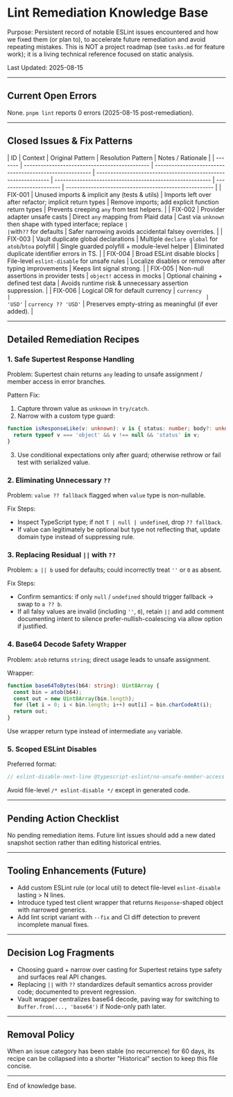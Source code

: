 # Lint Remediation Knowledge Base

Purpose: Persistent record of notable ESLint issues encountered and how we fixed them (or plan to), to accelerate future remediation and avoid repeating mistakes. This is NOT a project roadmap (see `tasks.md` for feature work); it is a living technical reference focused on static analysis.

Last Updated: 2025-08-15

---

## Current Open Errors

None. `pnpm lint` reports 0 errors (2025-08-15 post-remediation).

---

## Closed Issues & Fix Patterns

| ID      | Context                                       | Original Pattern                                        | Resolution Pattern                                            | Notes / Rationale                                        |
| ------- | --------------------------------------------- | ------------------------------------------------------- | ------------------------------------------------------------- | -------------------------------------------------------- | ---------------------- | ----------------------------------------------------- |
| FIX-001 | Unused imports & implicit any (tests & utils) | Imports left over after refactor; implicit return types | Remove imports; add explicit function return types            | Prevents creeping `any` from test helpers.               |
| FIX-002 | Provider adapter unsafe casts                 | Direct `any` mapping from Plaid data                    | Cast via `unknown` then shape with typed interface; replace ` |                                                          | `with`??` for defaults | Safer narrowing avoids accidental falsey overrides.   |
| FIX-003 | Vault duplicate global declarations           | Multiple `declare global` for `atob`/`btoa` polyfill    | Single guarded polyfill + module-level helper                 | Eliminated duplicate identifier errors in TS.            |
| FIX-004 | Broad ESLint disable blocks                   | File-level `eslint-disable` for unsafe rules            | Localize disables or remove after typing improvements         | Keeps lint signal strong.                                |
| FIX-005 | Non-null assertions in provider tests         | `object!` access in mocks                               | Optional chaining + defined test data                         | Avoids runtime risk & unnecessary assertion suppression. |
| FIX-006 | Logical OR for default currency               | `currency                                               |                                                               | 'USD'`                                                   | `currency ?? 'USD'`    | Preserves empty-string as meaningful (if ever added). |

---

## Detailed Remediation Recipes

### 1. Safe Supertest Response Handling

Problem: Supertest chain returns `any` leading to unsafe assignment / member access in error branches.

Pattern Fix:

1. Capture thrown value as `unknown` in `try/catch`.
2. Narrow with a custom type guard:

```ts
function isResponseLike(v: unknown): v is { status: number; body?: unknown } {
  return typeof v === 'object' && v !== null && 'status' in v;
}
```

3. Use conditional expectations only after guard; otherwise rethrow or fail test with serialized value.

### 2. Eliminating Unnecessary `??`

Problem: `value ?? fallback` flagged when `value` type is non-nullable.

Fix Steps:

- Inspect TypeScript type; if not `T | null | undefined`, drop `?? fallback`.
- If value can legitimately be optional but type not reflecting that, update domain type instead of suppressing rule.

### 3. Replacing Residual `||` with `??`

Problem: `a || b` used for defaults; could incorrectly treat `''` or `0` as absent.

Fix Steps:

- Confirm semantics: if only `null` / `undefined` should trigger fallback → swap to `a ?? b`.
- If all falsy values are invalid (including `''`, `0`), retain `||` and add comment documenting intent to silence prefer-nullish-coalescing via allow option if justified.

### 4. Base64 Decode Safety Wrapper

Problem: `atob` returns `string`; direct usage leads to unsafe assignment.

Wrapper:

```ts
function base64ToBytes(b64: string): Uint8Array {
  const bin = atob(b64);
  const out = new Uint8Array(bin.length);
  for (let i = 0; i < bin.length; i++) out[i] = bin.charCodeAt(i);
  return out;
}
```

Use wrapper return type instead of intermediate `any` variable.

### 5. Scoped ESLint Disables

Preferred format:

```ts
// eslint-disable-next-line @typescript-eslint/no-unsafe-member-access -- Reason: awaiting upstream type update (issue #123)
```

Avoid file-level `/* eslint-disable */` except in generated code.

---

## Pending Action Checklist

No pending remediation items. Future lint issues should add a new dated snapshot section rather than editing historical entries.

---

## Tooling Enhancements (Future)

- Add custom ESLint rule (or local util) to detect file-level `eslint-disable` lasting > N lines.
- Introduce typed test client wrapper that returns `Response`-shaped object with narrowed generics.
- Add lint script variant with `--fix` and CI diff detection to prevent incomplete manual fixes.

---

## Decision Log Fragments

- Choosing guard + narrow over casting for Supertest retains type safety and surfaces real API changes.
- Replacing `||` with `??` standardizes default semantics across provider code; documented to prevent regression.
- Vault wrapper centralizes base64 decode, paving way for switching to `Buffer.from(..., 'base64')` if Node-only path later.

---

## Removal Policy

When an issue category has been stable (no recurrence) for 60 days, its recipe can be collapsed into a shorter "Historical" section to keep this file concise.

---

End of knowledge base.

